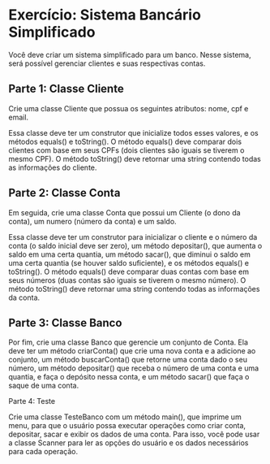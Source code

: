 # Exercício: Sistema Bancário Simplificado

Você deve criar um sistema simplificado para um banco. Nesse sistema, será possível gerenciar clientes e suas respectivas contas.

## Parte 1: Classe Cliente

Crie uma classe Cliente que possua os seguintes atributos: nome, cpf e email.

Essa classe deve ter um construtor que inicialize todos esses valores, e os métodos equals() e toString(). O método equals() deve comparar dois clientes com base em seus CPFs (dois clientes são iguais se tiverem o mesmo CPF). O método toString() deve retornar uma string contendo todas as informações do cliente.

## Parte 2: Classe Conta

Em seguida, crie uma classe Conta que possui um Cliente (o dono da conta), um numero (número da conta) e um saldo.

Essa classe deve ter um construtor para inicializar o cliente e o número da conta (o saldo inicial deve ser zero), um método depositar(), que aumenta o saldo em uma certa quantia, um método sacar(), que diminui o saldo em uma certa quantia (se houver saldo suficiente), e os métodos equals() e toString(). O método equals() deve comparar duas contas com base em seus números (duas contas são iguais se tiverem o mesmo número). O método toString() deve retornar uma string contendo todas as informações da conta.

## Parte 3: Classe Banco

Por fim, crie uma classe Banco que gerencie um conjunto de Conta. Ela deve ter um método criarConta() que crie uma nova conta e a adicione ao conjunto, um método buscarConta() que retorne uma conta dado o seu número, um método depositar() que receba o número de uma conta e uma quantia, e faça o depósito nessa conta, e um método sacar() que faça o saque de uma conta.

Parte 4: Teste

Crie uma classe TesteBanco com um método main(), que imprime um menu, para que o usuário possa executar operações como criar conta, depositar, sacar e exibir os dados de uma conta. Para isso, você pode usar a classe Scanner para ler as opções do usuário e os dados necessários para cada operação.